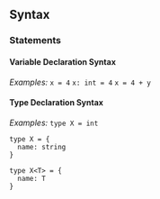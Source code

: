 ## Syntax

### Statements

#### Variable Declaration Syntax

*Examples:*
```x = 4```
```x: int = 4```
```x = 4 + y```

#### Type Declaration Syntax

*Examples:*
```type X = int```
```
type X = {
  name: string
}
```
```
type X<T> = {
  name: T
}
```